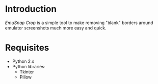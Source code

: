 Introduction
============

*EmuSnap Crop* is a simple tool to make removing "blank" borders around emulator screenshots much more easy and quick.

Requisites
==========

  * Python 2.x
  * Python libraries:
    * Tkinter
    * Pillow